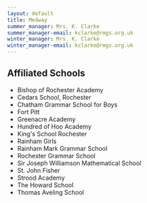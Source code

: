 ```yaml
---
layout: default
title: Medway
summer_manager: Mrs. K. Clarke
summer_manager-email: kclarke@rmgs.org.uk
winter_manager: Mrs. K. Clarke
winter_manager-email: kclarke@rmgs.org.uk
---
```


## Affiliated Schools

- Bishop of Rochester Academy
- Cedars School, Rochester
- Chatham Grammar School for Boys
- Fort Pitt
- Greenacre Academy
- Hundred of Hoo Academy
- King's School Rochester
- Rainham Girls
- Rainham Mark Grammar School
- Rochester Grammar School
- Sir Joseph Williamson Mathematical School
- St. John Fisher
- Strood Academy
- The Howard School
- Thomas Aveling School
